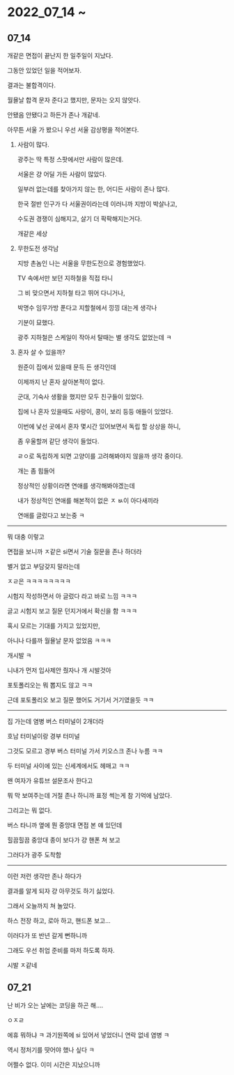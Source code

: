 # 2022_07_14 ~

## 07_14

개같은 면접이 끝난지 한 일주일이 지났다.

그동안 있었던 일을 적어보자.

결과는 불합격이다.

월욜날 합격 문자 준다고 했지만, 문자는 오지 않앗다.

안됐음 안됐다고 하든가 존나 개같네.

아무튼 서울 가 봤으니 우선 서울 감상평을 적어본다.

1. 사람이 많다.

   광주는 딱 특정 스팟에서만 사람이 많은데.

   서울은 걍 어딜 가든 사람이 많았다.

   일부러 없는데를 찾아가지 않는 한, 어디든 사람이 존나 많다.

   한국 절반 인구가 다 서울권이라는데 이러니까 지방이 박살나고,

   수도권 경쟁이 심해지고, 살기 더 팍팍해지는거다.

   개같은 세상

2. 무한도전 생각남

   지방 촌놈인 나는 서울을 무한도전으로 경험했었다.

   TV 속에서만 보던 지하철을 직접 타니

   그 비 맞으면서 지하철 타고 뛰어 다니거나,

   박명수 임무가방 푼다고 지할철에서 낑낑 대는게 생각나

   기분이 묘했다.

   광주 지하철은 스케일이 작아서 탈때는 별 생각도 없었는데 ㅋ

3. 혼자 살 수 있을까?

   원준이 집에서 있을때 문득 든 생각인데

   이제까지 난 혼자 살아본적이 없다.

   군대, 기숙사 생활을 했지만 모두 친구들이 있었다.

   집에 나 혼자 있을때도 사랑이, 콩이, 보리 등등 애들이 있었다.

   이번에 낯선 곳에서 혼자 몇시간 있어보면서 독립 할 상상을 하니,

   좀 우울할꺼 같단 생각이 들었다.

   ㄹㅇ로 독립하게 되면 고양이를 고려해봐야지 않을까 생각 중이다.

   개는 좀 힘들어

   정상적인 상황이라면 연애를 생각해봐야겠는데

   내가 정상적인 연애를 해본적이 없은 ㅈ ㅄ이 아다새끼라

   연애를 글렀다고 보는중 ㅋ

---

뭐 대충 이렇고

면접을 보니까 ㅈ같은 si면서 기술 질문을 존나 하더라

별거 없고 부담갖지 말라는데

ㅈㄹ은 ㅋㅋㅋㅋㅋㅋㅋㅋ

시험지 작성하면서 아 글렀다 라고 바로 느낌 ㅋㅋㅋ

글고 시험지 보고 질문 던지거에서 확신을 함 ㅋㅋㅋ

혹시 모르는 기대를 가지고 있었지만,

아니나 다를까 월욜날 문자 없었음 ㅋㅋㅋ

개시발 ㅋ

니내가 먼저 입사제안 줬자나 개 시발것아

포토폴리오는 뭐 뽑지도 않고 ㅋㅋ

근데 포토폴리오 보고 질문 했어도 거기서 거기였을듯 ㅋㅋ

---

집 가는데 염병 버스 터미널이 2개더라

호남 터미널이랑 경부 터미널

그것도 모르고 경부 버스 터미널 가서 키오스크 존나 누름 ㅋㅋ

두 터미널 사이에 있는 신세계에서도 헤매고 ㅋㅋ

왠 여자가 유튜브 설문조사 한다고

뭐 막 보여주는데 거절 존나 하니까 표정 썩는게 참 기억에 남았다.

그리고는 뭐 없다.

버스 타니까 옆에 뭔 중앙대 면접 본 얘 있던데

힐끔힐끔 중앙대 종이 보다가 걍 핸폰 쳐 보고

그러다가 광주 도착함

---

이런 저런 생각만 존나 하다가

결과를 알게 되자 걍 아무것도 하기 싫었다.

그래서 오늘까지 쳐 놀았다.

하스 전장 하고, 로아 하고, 핸드폰 보고...

이러다가 또 반년 갈게 뻔하니까

그래도 우선 취업 준비를 마저 하도록 하자.

시발 ㅈ같네

## 07_21

난 비가 오는 날에는 코딩을 하곤 해....

ㅇㅈㄹ

에휴 뭐하냐 ㅋ 과기원쪽에 si 있어서 넣었더니 연락 없네 염병 ㅋ

역시 정처기를 땃어야 했나 싶다 ㅋ

어쩔수 없다. 이미 시간은 지났으니까
